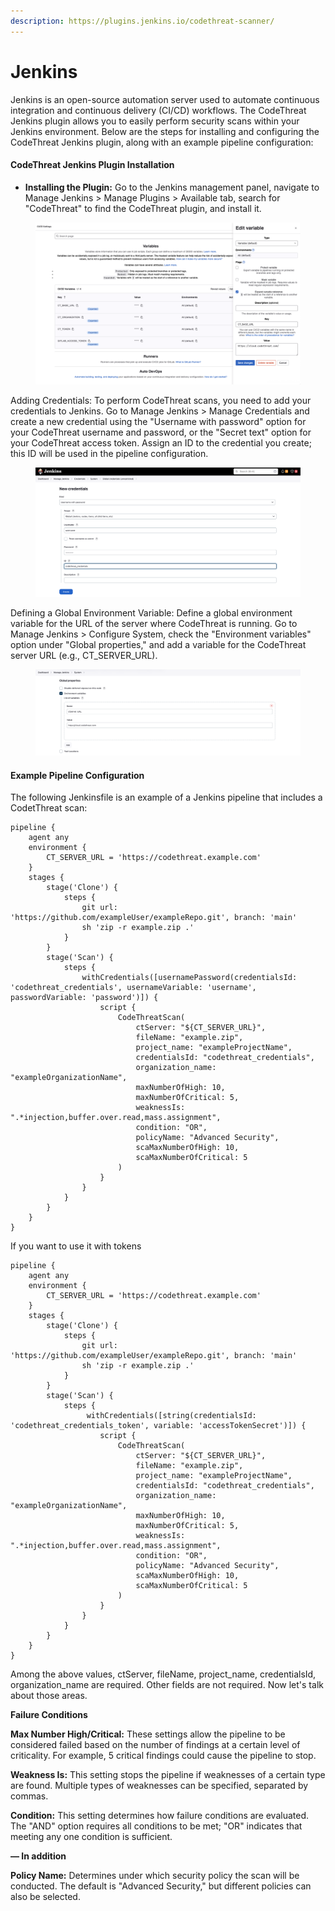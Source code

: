 ```yaml
---
description: https://plugins.jenkins.io/codethreat-scanner/
---
```


# Jenkins

Jenkins is an open-source automation server used to automate continuous integration and continuous delivery (CI/CD) workflows. The CodeThreat Jenkins plugin allows you to easily perform security scans within your Jenkins environment. Below are the steps for installing and configuring the CodeThreat Jenkins plugin, along with an example pipeline configuration:



#### **CodeThreat Jenkins Plugin Installation**

* **Installing the Plugin:** Go to the Jenkins management panel, navigate to Manage Jenkins > Manage Plugins > Available tab, search for "CodeThreat" to find the CodeThreat plugin, and install it.

<figure><img src="../../.gitbook/assets/image (1).png" alt=""><figcaption></figcaption></figure>

Adding Credentials: To perform CodeThreat scans, you need to add your credentials to Jenkins. Go to Manage Jenkins > Manage Credentials and create a new credential using the "Username with password" option for your CodeThreat username and password, or the "Secret text" option for your CodeThreat access token. Assign an ID to the credential you create; this ID will be used in the pipeline configuration.

<figure><img src="../../.gitbook/assets/image (2).png" alt=""><figcaption></figcaption></figure>

Defining a Global Environment Variable: Define a global environment variable for the URL of the server where CodeThreat is running. Go to Manage Jenkins > Configure System, check the "Environment variables" option under "Global properties," and add a variable for the CodeThreat server URL (e.g., CT\_SERVER\_URL).

<figure><img src="../../.gitbook/assets/image (3).png" alt=""><figcaption></figcaption></figure>

#### **Example Pipeline Configuration**

The following Jenkinsfile is an example of a Jenkins pipeline that includes a CodetThreat scan:

```
pipeline {
    agent any
    environment {
        CT_SERVER_URL = 'https://codethreat.example.com'
    }
    stages {
        stage('Clone') {
            steps {
                git url: 'https://github.com/exampleUser/exampleRepo.git', branch: 'main'
                sh 'zip -r example.zip .'
            }
        }
        stage('Scan') {
            steps {
                withCredentials([usernamePassword(credentialsId: 'codethreat_credentials', usernameVariable: 'username', passwordVariable: 'password')]) {
                    script {
                        CodeThreatScan(
                            ctServer: "${CT_SERVER_URL}",
                            fileName: "example.zip",
                            project_name: "exampleProjectName",
                            credentialsId: "codethreat_credentials",
                            organization_name: "exampleOrganizationName",
                            maxNumberOfHigh: 10,
                            maxNumberOfCritical: 5,
                            weaknessIs: ".*injection,buffer.over.read,mass.assignment", 
                            condition: "OR",
                            policyName: "Advanced Security",
                            scaMaxNumberOfHigh: 10,
                            scaMaxNumberOfCritical: 5
                        )
                    }
                }
            }
        }
    }
}
```

If you want to use it with tokens

```
pipeline {
    agent any
    environment {
        CT_SERVER_URL = 'https://codethreat.example.com'
    }
    stages {
        stage('Clone') {
            steps {
                git url: 'https://github.com/exampleUser/exampleRepo.git', branch: 'main'
                sh 'zip -r example.zip .'
            }
        }
        stage('Scan') {
            steps {
                 withCredentials([string(credentialsId: 'codethreat_credentials_token', variable: 'accessTokenSecret')]) {
                    script {
                        CodeThreatScan(
                            ctServer: "${CT_SERVER_URL}",
                            fileName: "example.zip",
                            project_name: "exampleProjectName",
                            credentialsId: "codethreat_credentials",
                            organization_name: "exampleOrganizationName",
                            maxNumberOfHigh: 10,
                            maxNumberOfCritical: 5,
                            weaknessIs: ".*injection,buffer.over.read,mass.assignment", 
                            condition: "OR",
                            policyName: "Advanced Security",
                            scaMaxNumberOfHigh: 10,
                            scaMaxNumberOfCritical: 5
                        )
                    }
                }
            }
        }
    }
}
```

Among the above values, ctServer, fileName, project\_name, credentialsId, organization\_name are required. Other fields are not required. Now let's talk about those areas.

**Failure Conditions**

**Max Number High/Critical:** These settings allow the pipeline to be considered failed based on the number of findings at a certain level of criticality. For example, 5 critical findings could cause the pipeline to stop.

**Weakness Is:** This setting stops the pipeline if weaknesses of a certain type are found. Multiple types of weaknesses can be specified, separated by commas.

**Condition:** This setting determines how failure conditions are evaluated. The "AND" option requires all conditions to be met; "OR" indicates that meeting any one condition is sufficient.

**— In addition**

**Policy Name:** Determines under which security policy the scan will be conducted. The default is "Advanced Security," but different policies can also be selected.

